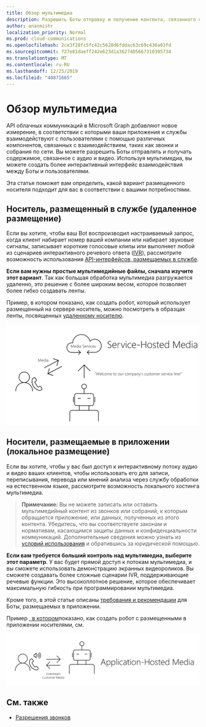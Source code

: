 ```yaml
---
title: Обзор мультимедиа
description: Разрешить Боты отправку и получение контента, связанного с аудио и видео.
author: ananmishr
localization_priority: Normal
ms.prod: cloud-communications
ms.openlocfilehash: 2ce3f28fc5fc42c5628d6fddac63c69c430a03fd
ms.sourcegitcommit: f27e81daeff242e623d1a3627405667310395734
ms.translationtype: MT
ms.contentlocale: ru-RU
ms.lasthandoff: 12/25/2019
ms.locfileid: "40871665"
---
```

# <a name="media-overview"></a>Обзор мультимедиа

API облачных коммуникаций в Microsoft Graph добавляют новое измерение, в соответствии с которыми ваши приложения и службы взаимодействуют с пользователями с помощью различных компонентов, связанных с взаимодействием, таких как звонки и собрания по сети. Вы можете разрешить Боты отправлять и получать содержимое, связанное с аудио и видео. Используя мультимедиа, вы можете создать более интерактивный интерфейс взаимодействия между Боты и пользователями.

Эта статья поможет вам определить, какой вариант размещенного носителя подходит для вас в соответствии с вашими потребностями.

## <a name="service-hosted-media-remote-hosting"></a>Носитель, размещенный в службе (удаленное размещение)
Если вы хотите, чтобы ваш Bot воспроизводил настраиваемый запрос, когда клиент набирает номер вашей компании или набирает звуковые сигналы, записывает короткие голосовые клипы или выполняет любой из сценариев интерактивного речевого ответа ([IVR](/graph/api/resources/calls-api-ivr-overview)), рассмотрите возможность использования [API-интерфейсов, размещаемых в службе](/graph/api/resources/communications-api-overview).

**Если вам нужны простые мультимедийные файлы, сначала изучите этот вариант**. Так как большая обработка мультимедиа разгружается удаленно, это решение с более широким весом, которое позволяет более гибко создавать ленты.

Пример, в котором показано, как создать робот, который использует размещенный на сервере носитель, можно посмотреть в образцах ленты, посвященных [удаленному носителю](https://github.com/microsoftgraph/microsoft-graph-comms-samples/tree/master/Samples/BetaSamples/RemoteMediaSamples).

![Схема удаленного хостинга](images/communications-remote-media.PNG)

## <a name="application-hosted-media-local-hosting"></a>Носители, размещаемые в приложении (локальное размещение)
Если вы хотите, чтобы у вас был доступ к интерактивному потоку аудио и видео ваших клиентов, чтобы использовать его для записи, переписывания, перевода или мнений анализа через службу обработки на естественном языке, рассмотрите возможность локального хостинга мультимедиа.

>**Примечание:** Вы не можете записать или оставить мультимедийный контент из звонков или собраний, к которым обращается приложение, или данных, полученных из этого контента. Убедитесь, что вы соответствуете законам и нормативам, касающимся защиты данных и конфиденциальности коммуникаций. Дополнительные сведения можно узнать из [условий использования](https://docs.microsoft.com/legal/microsoft-apis/terms-of-use) и обратившись за юридической помощью.

**Если вам требуется больший контроль над мультимедиа, выберите этот параметр**. У вас будет прямой доступ к потокам мультимедиа, и вы сможете использовать демонстрацию экранных видеороликов. Вы сможете создавать более сложные сценарии IVR, поддерживающие речевые функции. Это высокоплотное решение, которое обеспечивает максимальную гибкость при программировании мультимедиа.

Кроме того, в этой статье описаны [требования и рекомендации](https://docs.microsoft.com/microsoftteams/platform/concepts/calls-and-meetings/requirements-considerations-application-hosted-media-bots) для Боты, размещаемых в приложении.

Пример [, в котором](https://github.com/microsoftgraph/microsoft-graph-comms-samples/tree/master/Samples/V1.0Samples/LocalMediaSamples)показано, как создать робот с размещенными в приложении носителями, см.

![Схема локального хостинга](images/communications-local-media.PNG)

## <a name="see-also"></a>См. также

- [Разрешения звонков](/graph/permissions-reference#calls-permissions)
